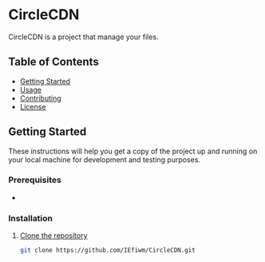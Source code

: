 # CircleCDN

CircleCDN is a project that manage your files.

## Table of Contents

- [Getting Started](#getting-started)
- [Usage](#usage)
- [Contributing](#contributing)
- [License](#license)

## Getting Started

These instructions will help you get a copy of the project up and running on your local machine for development and testing purposes.

### Prerequisites

- 

### Installation

1. [Clone the repository](https://github.com/IEfiwm/CircleCDN.git)
   ```sh
   git clone https://github.com/IEfiwm/CircleCDN.git
